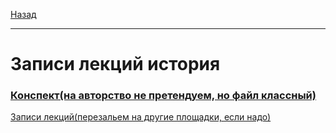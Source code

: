 [Назад](hist.md)
***
# Записи лекций история
### [Конспект(на авторство не претендуем, но файл классный)](https://drive.google.com/file/d/1-2PYEwBNJq6ep9zkj3Q_KxTokTU4TqOy/view?usp=drivesdk)


[Записи лекций(перезальем на другие площадки, если надо)](https://youtube.com/playlist?list=PLdXebGCVi0mgg3Bc8E4lsSVCpwteIGb2z&si=moV9VpdK30PNZar1)
